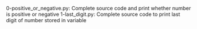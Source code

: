 0-positive_or_negative.py: Complete source code and print whether number is positive or negative
1-last_digit.py: Complete source code to print last digit of number stored in variable

